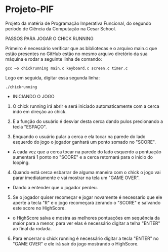 # Projeto-PIF
Projeto da matéria de Programação Imperativa Funcional, do segundo período de Ciência da Computação na Cesar School. 

PASSOS PARA JOGAR O CHICK RUNNING

Primeiro é necessário verificar que as bibliotecas e o arquivo main.c que estão presentes no GitHub estão no mesmo arquivo diretório da sua máquina e rodar a seguinte linha de comando:
```
gcc –o chickrunning main.c keyboard.c screen.c timer.c
```
Logo em seguida, digitar essa segunda linha:
```
./chickrunning
```
- INICIANDO O JOGO

1. O chick running irá abrir e será iniciado automaticamente com a cerca indo em direção ao chick.

2. E a função do usuário é desviar desta cerca dando pulos precionando a tecla "ESPAÇO".

3. Enquando o usuário pular a cerca e ela tocar na parede do lado esquerdo do jogo o jogador ganhará um ponto somado no "SCORE".
- A cada vez que a cerca tocar na parede do lado esquerdo a pontuação aumentará 1 ponto no "SCORE" e a cerca retornará para o inicio do looping.

4. Quando está cerca esbarrar de alguma maneira com o chick o jogo vai parar imediatamente e vai mostrar na tela um "GAME OVER".
- Dando a entender que o jogador perdeu.

5. Se o jogador quiser recomeçar e jogar novamente é necessario que ele aperte a tecla "R" e o jogo recomeçará zerando o "SCORE" e salvando este score no HighScore.
- o HighScore salva e mostra as melhores pontuações em sequência da maior para a menor, para ver elas é necessário digitar a telha "ENTER" ao final da rodada.

6. Para encerrar o chick running é necessário digitar a tecla "ENTER" no "GAME OVER" e ele irá sair do jogo mostrando o HighScore.
